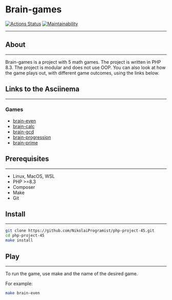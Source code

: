 # Brain-games

[![Actions Status](https://github.com/NikolaiProgramist/php-project-45/actions/workflows/hexlet-check.yml/badge.svg)](https://github.com/NikolaiProgramist/php-project-45/actions)
[![Maintainability](https://api.codeclimate.com/v1/badges/dd0810323730aa39b454/maintainability)](https://codeclimate.com/github/NikolaiProgramist/php-project-45/maintainability)

---

## About

---

Brain-games is a project with 5 math games. The project is written in PHP 8.3.
The project is modular and does not use OOP.
You can also look at how the game plays out, with different game outcomes, using the links below.

## Links to the Asciinema

---

### Games

+ [brain-even](https://asciinema.org/a/fmYE6VCWbbSwVEICccEX1tlXt)
+ [brain-calc](https://asciinema.org/a/dyhcW4o0VdfKu1YZm59YhSz3L)
+ [brain-gcd](https://asciinema.org/a/smRugMtiDPYKUEARN1KMWr9Bw)
+ [brain-progression](https://asciinema.org/a/Z7pBnVTsLIclXdx7sbxoqCauo)
+ [brain-prime](https://asciinema.org/a/fTuJ6w7noDd8AtdI1ShPt0DmX)

## Prerequisites

---

+ Linux, MacOS, WSL
+ PHP >=8.3
+ Composer
+ Make
+ Git

## Install

---

```bash
git clone https://github.com/NikolaiProgramist/php-project-45.git
cd php-project-45
make install
```

## Play

---

To run the game, use make and the name of the desired game.

For example:

```bash
make brain-even
```

